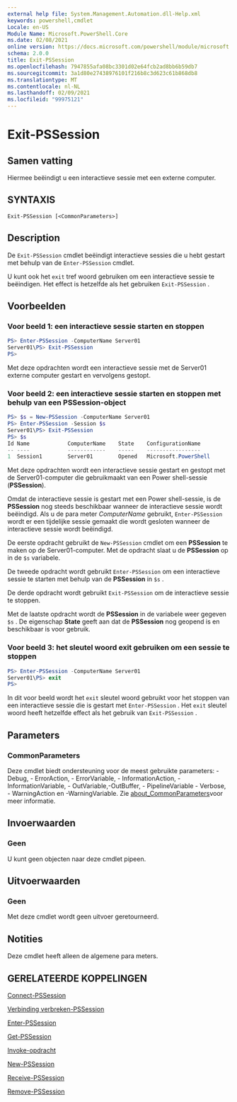 ```yaml
---
external help file: System.Management.Automation.dll-Help.xml
keywords: powershell,cmdlet
Locale: en-US
Module Name: Microsoft.PowerShell.Core
ms.date: 02/08/2021
online version: https://docs.microsoft.com/powershell/module/microsoft.powershell.core/exit-pssession?view=powershell-7&WT.mc_id=ps-gethelp
schema: 2.0.0
title: Exit-PSSession
ms.openlocfilehash: 7947855afa08bc3301d02e64fcb2ad8bb6b59db7
ms.sourcegitcommit: 3a1d80e27438976101f216b8c3d623c61b868db8
ms.translationtype: MT
ms.contentlocale: nl-NL
ms.lasthandoff: 02/09/2021
ms.locfileid: "99975121"
---
```

# Exit-PSSession

## Samen vatting
Hiermee beëindigt u een interactieve sessie met een externe computer.

## SYNTAXIS

```
Exit-PSSession [<CommonParameters>]
```

## Description

De `Exit-PSSession` cmdlet beëindigt interactieve sessies die u hebt gestart met behulp van de `Enter-PSSession` cmdlet.

U kunt ook het `exit` tref woord gebruiken om een interactieve sessie te beëindigen. Het effect is hetzelfde als het gebruiken `Exit-PSSession` .

## Voorbeelden

### Voor beeld 1: een interactieve sessie starten en stoppen

```powershell
PS> Enter-PSSession -ComputerName Server01
Server01\PS> Exit-PSSession
PS>
```

Met deze opdrachten wordt een interactieve sessie met de Server01 externe computer gestart en vervolgens gestopt.

### Voor beeld 2: een interactieve sessie starten en stoppen met behulp van een PSSession-object

```powershell
PS> $s = New-PSSession -ComputerName Server01
PS> Enter-PSSession -Session $s
Server01\PS> Exit-PSSession
PS> $s
Id Name            ComputerName    State    ConfigurationName
-- ----            ------------    -----    -----------------
1  Session1        Server01        Opened   Microsoft.PowerShell
```

Met deze opdrachten wordt een interactieve sessie gestart en gestopt met de Server01-computer die gebruikmaakt van een Power shell-sessie (**PSSession**).

Omdat de interactieve sessie is gestart met een Power shell-sessie, is de **PSSession** nog steeds beschikbaar wanneer de interactieve sessie wordt beëindigd. Als u de para meter _ComputerName_ gebruikt, `Enter-PSSession` wordt er een tijdelijke sessie gemaakt die wordt gesloten wanneer de interactieve sessie wordt beëindigd.

De eerste opdracht gebruikt de `New-PSSession` cmdlet om een **PSSession** te maken op de Server01-computer. Met de opdracht slaat u de **PSSession** op in de `$s` variabele.

De tweede opdracht wordt gebruikt `Enter-PSSession` om een interactieve sessie te starten met behulp van de **PSSession** in `$s` .

De derde opdracht wordt gebruikt `Exit-PSSession` om de interactieve sessie te stoppen.

Met de laatste opdracht wordt de **PSSession** in de variabele weer gegeven `$s` . De eigenschap **State** geeft aan dat de **PSSession** nog geopend is en beschikbaar is voor gebruik.

### Voor beeld 3: het sleutel woord exit gebruiken om een sessie te stoppen

```powershell
PS> Enter-PSSession -ComputerName Server01
Server01\PS> exit
PS>
```

In dit voor beeld wordt het `exit` sleutel woord gebruikt voor het stoppen van een interactieve sessie die is gestart met `Enter-PSSession` . Het `exit` sleutel woord heeft hetzelfde effect als het gebruik van `Exit-PSSession` .

## Parameters

### CommonParameters

Deze cmdlet biedt ondersteuning voor de meest gebruikte parameters: -Debug, - ErrorAction, - ErrorVariable, - InformationAction, -InformationVariable, - OutVariable,-OutBuffer, - PipelineVariable - Verbose, - WarningAction en -WarningVariable. Zie [about_CommonParameters](https://go.microsoft.com/fwlink/?LinkID=113216)voor meer informatie.

## Invoerwaarden

### Geen

U kunt geen objecten naar deze cmdlet pipeen.

## Uitvoerwaarden

### Geen

Met deze cmdlet wordt geen uitvoer geretourneerd.

## Notities

Deze cmdlet heeft alleen de algemene para meters.

## GERELATEERDE KOPPELINGEN

[Connect-PSSession](Connect-PSSession.md)

[Verbinding verbreken-PSSession](Disconnect-PSSession.md)

[Enter-PSSession](Enter-PSSession.md)

[Get-PSSession](Get-PSSession.md)

[Invoke-opdracht](Invoke-Command.md)

[New-PSSession](New-PSSession.md)

[Receive-PSSession](Receive-PSSession.md)

[Remove-PSSession](Remove-PSSession.md)
